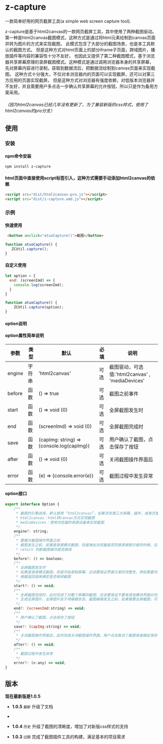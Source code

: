 # z-capture

一款简单好用的网页截屏工具(a simple web screen capture tool).
    
z-capture是基于html2canvas的一款网页截屏工具，其中使用了两种截图驱动。
第一种是html2canvas截图模式，这种方式是通过将html元素绘制到canvas页面并转为图片的方式来实现截图，
此模式包含了大部分的截图场景，也是本工具默认的截图方式。
但是这种方式对html页面上的部分iframe子页面，跨域图片，播放插件等内容的兼容性十分不友好，
也因此又提供了第二种截图模式，基于浏览器共享屏幕原理的录屏截图模式。这种模式是通过调用浏览器本身的共享屏幕，
先对屏幕内容进行录制，获取到数据流后，把数据流绘制到canvas页面来实现截图。
这种方式十分强大，不仅对本浏览器内的页面可以实现截屏，还可以对第三方应用的页面实现截屏。
但是这种方式对浏览器有强度依赖，对低版本浏览器并不友好，并且需要用户多点击一步确认共享屏幕的允许按钮，所以只是作为备用方案采用。

###### （因为html2canvas已经几年没有更新了，为了兼容新版的css样式，使用了html2canvas的pro分支）

## 使用

### **安装**

#### **npm命令安装**

```shell
npm install z-capture
```

#### **html页面中直接使用script标签引入，这种方式需要手动添加html2canvas的依赖**

```html
<script src="dist/html2canvas-pro.js"></script>
<script src="dist/z-capture.umd.js"></script>
```


### **示例**

#### **快速使用**

```html
 <button onclick="atuoCapture()">截图</button>
```
```javascript
function atuoCapture() {
   ZCUtil.capture();
}
```


#### **自定义使用**

```javascript
let option = {
  end: (screenImd) => {
    console.log(screenImd);
  }
}

function atuoCapture() {
    ZCUtil.capture(option);
}
```

#### **option说明**

#### option属性简单说明
| 参数     | 类型  | 默认                                        | 必填 | 说明                                      |
|--------|-----|-------------------------------------------|----|-----------------------------------------|
| engine | 字符串 | 'html2canvas'                             | 可选 | 截图驱动，可选值:'html2canvas' , 'mediaDevices' |
| before | 函数  | () => true                                | 可选 | 截图之前事件                                  |
| start  | 函数  | () => void (0)                            | 可选 | 全屏截图发生时                                 |
| end    | 函数  | (screenImd) => void (0)                   | 可选 | 全屏截图完成时                                 |
| save   | 函数  | (capImg: string) => {console.log(capImg)} | 可选 | 用户确认了截图，点击保存了按钮                         |
| after  | 函数  | () => void (0)                            | 可选 | 关闭截图操作界面后                               |
| error  | 函数  | (e) => {console.error(e)}                 | 可选 | 截图过程中发生异常                               |

#### option接口
```javascript
export interface Option {
    /**
     * 截图的引擎选择，默认使用 “html2canvas”，如果涉及第三方屏幕，插件，或者页面中存在跨域iframe，请使用“mediaDevices”
     * html2canvas：html转canvas方式实现截图
     * mediaDevices：使用浏览器的录屏设备来实现截图
     */
    engine?: string;
    /**
     * 要展示截图操作界面之前
     * 截图发生之前，如果是录屏模式截图，则是弹出浏览器是否同意录屏提示框的时候，应该要保证不要有其他模块界面对浏览器主界面进行遮挡，例如浏览器外置的播放插件，需要在这一步隐藏。
     * return 判断截图操作是否继续
     */
    before?: () => boolean;
    /**
     * 全屏截图发生时
     * 如果是录屏模式截图，则是开始录制屏幕，应该要保证界面元素的完整性，例如需要浏览器外置的播放插件，需要在这一步显示。
     * 根据返回值来确定是否继续截图
     */
    start?: () => void;
    /**
     * 全屏截图完成时，此时完成了对整个屏幕的截图，应该要保证不要有其他模块界面对浏览器主界面进行遮挡，例如浏览器外置的播放插件，需要在这一步隐藏。
     * 生成全屏图片，全屏图片处于待编辑状态，截图编辑发生之前，如果需要全屏截图，可以在这一步得到
     */
    end?: (screenImd:string) => void;
    /**
     * 用户确认了截图，点击保存了按钮
     */
    save?: (capImg:string) => void;
    /**
     * 关闭截图操作界面后，此时完成关闭截图操作界面。用户点击取消了截图或者确定保存都会触发此事件。
     */
    after?: () => void;
    /**
     * 截图过程中发生异常
     */
    error?: (e:any) => void;
}
```
## 版本
**现在最新版是1.0.5**

- **1.0.5** `最新`
  升级了文档
- 
- **1.0.4** `历史`
  升级了截图的清晰度，增加了对新版css样式的支持

- **1.0.3** `过期`
  完成了截图插件工具的构建，满足基本的项目需求